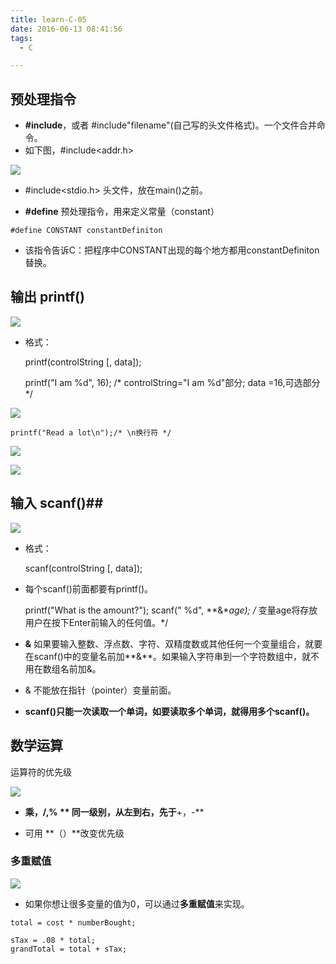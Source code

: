 ```yaml
---
title: learn-C-05
date: 2016-06-13 08:41:56
tags:
  - C

---
```


## 预处理指令 ##

- **#include<filename>**，或者 #include"filename"(自己写的头文件格式)。一个文件合并命令。
- 如下图，#include<addr.h>

![](http://ww4.sinaimg.cn/large/691a3013gw1f4tebu4zgjj20b6084js6.jpg)

- #include<stdio.h> 头文件，放在main()之前。

<!-- more -->

- **#define** 预处理指令，用来定义常量（constant）

`#define CONSTANT constantDefiniton`

- 该指令告诉C：把程序中CONSTANT出现的每个地方都用constantDefiniton替换。

## 输出 printf() ##

![](http://ww4.sinaimg.cn/large/691a3013gw1f4teugg0y8j20bq0663yr.jpg)

- 格式：

    printf(controlString [, data]);

    printf("I am %d", 16); /* controlString="I am %d"部分; data =16,可选部分 */

![](http://ww4.sinaimg.cn/large/691a3013gw1f4su3nnfm2j20gb04lglr.jpg)

    printf("Read a lot\n");/* \n换行符 */

![](http://ww4.sinaimg.cn/large/691a3013gw1f4su0zju53j20fu0543ym.jpg)

![](http://ww3.sinaimg.cn/large/691a3013gw1f4tf3778zcj20bm04xq36.jpg)

## 输入 scanf()##

![](http://ww1.sinaimg.cn/large/691a3013gw1f4tetf3onhj20af07m74q.jpg)

- 格式：

    scanf(controlString [, data]);

- 每个scanf()前面都要有printf()。

    printf("What is the amount?");
    scanf(" %d", **&**age); /* 变量age将存放 用户在按下Enter前输入的任何值。*/

- **&**  如果要输入整数、浮点数、字符、双精度数或其他任何一个变量组合，就要在scanf()中的变量名前加**&**。如果输入字符串到一个字符数组中，就不用在数组名前加&。

- & 不能放在指针（pointer）变量前面。

- **scanf()只能一次读取一个单词，如要读取多个单词，就得用多个scanf()。**

## 数学运算 ##

运算符的优先级

![](http://ww2.sinaimg.cn/large/691a3013gw1f4tnfc1ajyj20c608374l.jpg)

- **乘，/,% ** 同一级别，从左到右，先于**+，-**

- 可用 **（）**改变优先级

### 多重赋值 ###

![](http://ww2.sinaimg.cn/large/691a3013gw1f4tnwlb6n5j20fk04yjrs.jpg)

- 如果你想让很多变量的值为0，可以通过**多重赋值**来实现。

`total = cost * numberBought;`

    sTax = .08 * total;
    grandTotal = total + sTax;
    

